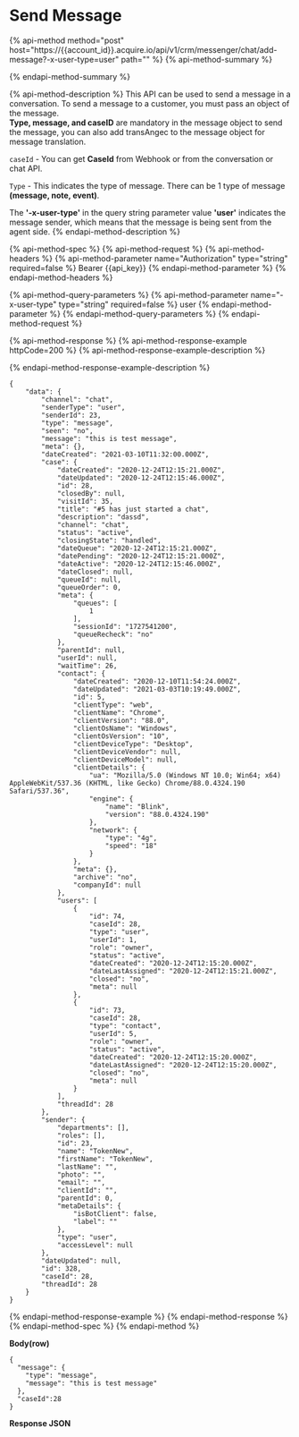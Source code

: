 # Send Message

{% api-method method="post" host="https://{{account\_id}}.acquire.io/api/v1/crm/messenger/chat/add-message?-x-user-type=user" path="" %}
{% api-method-summary %}

{% endapi-method-summary %}

{% api-method-description %}
 This API can be used to send a message in a conversation. To send a message to a customer, you must pass an object of the message.  
**Type, message, and caseID** are mandatory in the message object to send the message, you can also add transAngec to the message object for message translation.  
  
`caseId` - You can get **CaseId** from Webhook or from the conversation or chat API.  
  
`Type` - This indicates the type of message. There can be 1 type of message **\(message, note, event\)**.  
  
The **'-x-user-type'** in the query string parameter value **'user'** indicates the message sender, which means that the message is being sent from the agent side.
{% endapi-method-description %}

{% api-method-spec %}
{% api-method-request %}
{% api-method-headers %}
{% api-method-parameter name="Authorization" type="string" required=false %}
Bearer {{api\_key}}
{% endapi-method-parameter %}
{% endapi-method-headers %}

{% api-method-query-parameters %}
{% api-method-parameter name="-x-user-type" type="string" required=false %}
user
{% endapi-method-parameter %}
{% endapi-method-query-parameters %}
{% endapi-method-request %}

{% api-method-response %}
{% api-method-response-example httpCode=200 %}
{% api-method-response-example-description %}

{% endapi-method-response-example-description %}

```
{
    "data": {
        "channel": "chat",
        "senderType": "user",
        "senderId": 23,
        "type": "message",
        "seen": "no",
        "message": "this is test message",
        "meta": {},
        "dateCreated": "2021-03-10T11:32:00.000Z",
        "case": {
            "dateCreated": "2020-12-24T12:15:21.000Z",
            "dateUpdated": "2020-12-24T12:15:46.000Z",
            "id": 28,
            "closedBy": null,
            "visitId": 35,
            "title": "#5 has just started a chat",
            "description": "dassd",
            "channel": "chat",
            "status": "active",
            "closingState": "handled",
            "dateQueue": "2020-12-24T12:15:21.000Z",
            "datePending": "2020-12-24T12:15:21.000Z",
            "dateActive": "2020-12-24T12:15:46.000Z",
            "dateClosed": null,
            "queueId": null,
            "queueOrder": 0,
            "meta": {
                "queues": [
                    1
                ],
                "sessionId": "1727541200",
                "queueRecheck": "no"
            },
            "parentId": null,
            "userId": null,
            "waitTime": 26,
            "contact": {
                "dateCreated": "2020-12-10T11:54:24.000Z",
                "dateUpdated": "2021-03-03T10:19:49.000Z",
                "id": 5,
                "clientType": "web",
                "clientName": "Chrome",
                "clientVersion": "88.0",
                "clientOsName": "Windows",
                "clientOsVersion": "10",
                "clientDeviceType": "Desktop",
                "clientDeviceVendor": null,
                "clientDeviceModel": null,
                "clientDetails": {
                    "ua": "Mozilla/5.0 (Windows NT 10.0; Win64; x64) AppleWebKit/537.36 (KHTML, like Gecko) Chrome/88.0.4324.190 Safari/537.36",
                    "engine": {
                        "name": "Blink",
                        "version": "88.0.4324.190"
                    },
                    "network": {
                        "type": "4g",
                        "speed": "18"
                    }
                },
                "meta": {},
                "archive": "no",
                "companyId": null
            },
            "users": [
                {
                    "id": 74,
                    "caseId": 28,
                    "type": "user",
                    "userId": 1,
                    "role": "owner",
                    "status": "active",
                    "dateCreated": "2020-12-24T12:15:20.000Z",
                    "dateLastAssigned": "2020-12-24T12:15:21.000Z",
                    "closed": "no",
                    "meta": null
                },
                {
                    "id": 73,
                    "caseId": 28,
                    "type": "contact",
                    "userId": 5,
                    "role": "owner",
                    "status": "active",
                    "dateCreated": "2020-12-24T12:15:20.000Z",
                    "dateLastAssigned": "2020-12-24T12:15:20.000Z",
                    "closed": "no",
                    "meta": null
                }
            ],
            "threadId": 28
        },
        "sender": {
            "departments": [],
            "roles": [],
            "id": 23,
            "name": "TokenNew",
            "firstName": "TokenNew",
            "lastName": "",
            "photo": "",
            "email": "",
            "clientId": "",
            "parentId": 0,
            "metaDetails": {
                "isBotClient": false,
                "label": ""
            },
            "type": "user",
            "accessLevel": null
        },
        "dateUpdated": null,
        "id": 328,
        "caseId": 28,
        "threadId": 28
    }
}
```
{% endapi-method-response-example %}
{% endapi-method-response %}
{% endapi-method-spec %}
{% endapi-method %}

**Body\(row\)**

```text
{
  "message": {
    "type": "message",
    "message": "this is test message"
  },
  "caseId":28
}
```

**Response JSON**

